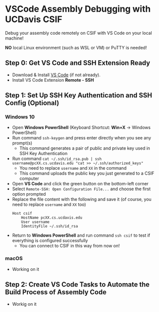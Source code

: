 # VSCode Assembly Debugging with UCDavis CSIF 

Debug your assembly code remotely on CSIF with VS Code on your local machine!

**NO** local Linux environment (such as WSL or VM) or PuTTY is needed! 

## Step 0: Get VS Code and SSH Extension Ready

- Download & Install [VS Code](https://code.visualstudio.com/) (if not already).
- Install VS Code Extension **Remote - SSH**

## Step 1: Set Up SSH Key Authentication and SSH Config (Optional)

### Windows 10

- Open **Windows PowerShell** (Keyboard Shortcut: **Win+X** -> Windows PowerShell)
- Run command `ssh-keygen` and press enter directly when you see any prompt(s)
  - This command generates a pair of public and private key used in SSH Key Authentication
- Run command `cat ~/.ssh/id_rsa.pub | ssh username@pcXX.cs.ucdavis.edu "cat >> ~/.ssh/authorized_keys"`
  - You need to replace `username` and `XX` in the command
  - This command uploads the public key you just generated to a CSIF computer
- Open **VS Code** and click the green button on the bottom-left corner
- Select `Remote-SSH: Open Configuration File...` and choose the first option prompted
- Replace the file content with the following and save it (of course, you need to replace `username` and `XX` too)
    ```
    Host csif
        HostName pcXX.cs.ucdavis.edu
        User username
        IdentityFile ~/.ssh/id_rsa
    ```
- Return to **Windows PowerShell** and run command `ssh csif` to test if everything is configured successfully
  - You can connect to CSIF in this way from now on!

### macOS

- Working on it

## Step 2: Create VS Code Tasks to Automate the Build Process of Assembly Code

- Workig on it
